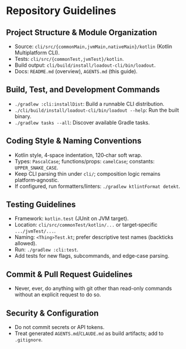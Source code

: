 # Repository Guidelines

## Project Structure & Module Organization
- Source: `cli/src/{commonMain,jvmMain,nativeMain}/kotlin` (Kotlin Multiplatform CLI).
- Tests: `cli/src/{commonTest,jvmTest}/kotlin`.
- Build output: `cli/build/install/loadout-cli/bin/loadout`.
- Docs: `README.md` (overview), `AGENTS.md` (this guide).

## Build, Test, and Development Commands
- `./gradlew :cli:installDist`: Build a runnable CLI distribution.
- `./cli/build/install/loadout-cli/bin/loadout --help`: Run the built binary.
- `./gradlew tasks --all`: Discover available Gradle tasks.

## Coding Style & Naming Conventions
- Kotlin style, 4‑space indentation, 120‑char soft wrap.
- Types: `PascalCase`; functions/props: `camelCase`; constants: `UPPER_SNAKE_CASE`.
- Keep CLI parsing thin under `cli/`; composition logic remains platform‑agnostic.
- If configured, run formatters/linters: `./gradlew ktlintFormat detekt`.

## Testing Guidelines
- Framework: `kotlin.test` (JUnit on JVM target).
- Location: `cli/src/commonTest/kotlin/...` or target‑specific `.../jvmTest/...`.
- Naming: `<Thing>Test.kt`; prefer descriptive test names (backticks allowed).
- Run: `./gradlew :cli:test`.
- Add tests for new flags, subcommands, and edge‑case parsing.

## Commit & Pull Request Guidelines
- Never, ever, do anything with git other than read-only commands without an explicit request to do so.

## Security & Configuration
- Do not commit secrets or API tokens.
- Treat generated `AGENTS.md`/`CLAUDE.md` as build artifacts; add to `.gitignore`.


